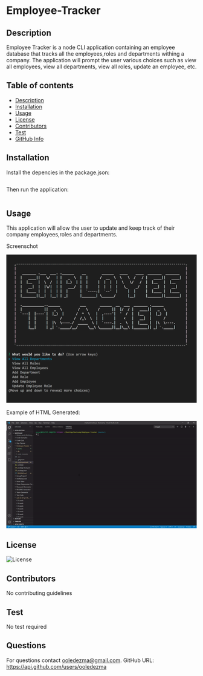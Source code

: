 # Employee-Tracker

## Description

Employee Tracker is a node CLI application containing an employee database that tracks all the employees,roles and departments withing a company. The application will prompt the user various choices such as view all employees, view all departments, view all roles, update an employee, etc.

## Table of contents

- [Description](#Description)
- [Installation](#Installation)
- [Usage](#Usage)
- [License](#License)
- [Contributors](#Contributors)
- [Test](#Test)
- [GitHub Info](#Questions)

## Installation

Install the depencies in the package.json:

```npm install

```

Then run the application:

```npm start

```

## Usage

This application will allow the user to update and keep track of their company employees,roles and departments.

Screenschot

![](./assets/Employeetracker.PNG)

Example of HTML Generated:

![](./assets/employeetracker.gif)

## License

![License](https://img.shields.io/badge/LICENSE-MIT-GREEN)

## Contributors

No contributing guidelines

## Test

No test required

## Questions

For questions contact ooledezma@gmail.com.
GitHub URL: https://api.github.com/users/ooledezma
